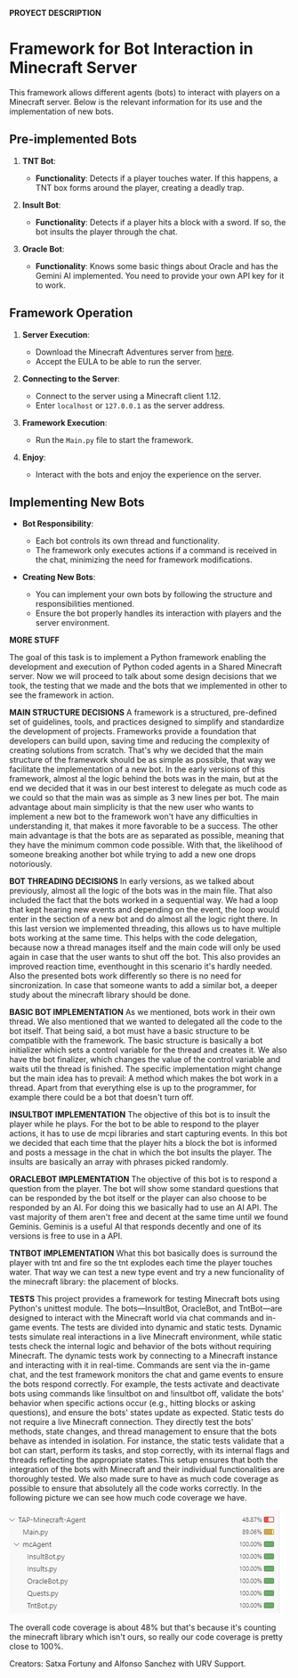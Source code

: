 __PROYECT DESCRIPTION__
# Framework for Bot Interaction in Minecraft Server

This framework allows different agents (bots) to interact with players on a Minecraft server. Below is the relevant information for its use and the implementation of new bots.

## Pre-implemented Bots

1. **TNT Bot**:
   - **Functionality**: Detects if a player touches water. If this happens, a TNT box forms around the player, creating a deadly trap.

2. **Insult Bot**:
   - **Functionality**: Detects if a player hits a block with a sword. If so, the bot insults the player through the chat.

3. **Oracle Bot**:
   - **Functionality**: Knows some basic things about Oracle and has the Gemini AI implemented. You need to provide your own API key for it to work.

## Framework Operation

1. **Server Execution**:
   - Download the Minecraft Adventures server from [here](https://github.com/AdventuresInMinecraft/AdventuresInMinecraft-Linux).
   - Accept the EULA to be able to run the server.

2. **Connecting to the Server**:
   - Connect to the server using a Minecraft client 1.12.
   - Enter `localhost` or `127.0.0.1` as the server address.

3. **Framework Execution**:
   - Run the `Main.py` file to start the framework.

4. **Enjoy**:
   - Interact with the bots and enjoy the experience on the server.

## Implementing New Bots

- **Bot Responsibility**:
  - Each bot controls its own thread and functionality.
  - The framework only executes actions if a command is received in the chat, minimizing the need for framework modifications.

- **Creating New Bots**:
  - You can implement your own bots by following the structure and responsibilities mentioned.
  - Ensure the bot properly handles its interaction with players and the server environment.

__MORE STUFF__

The goal of this task is to implement a Python framework enabling the development and execution of Python coded agents in a Shared Minecraft server. Now we will proceed to talk about some design decisions that we took, the testing that we made
and the bots that we implemented in other to see the framework in action.

**MAIN STRUCTURE DECISIONS**
A framework is a structured, pre-defined set of guidelines, tools, and practices designed to simplify and standardize the development of projects. Frameworks provide a foundation that developers can build upon, saving time and reducing 
the complexity of creating solutions from scratch. That's why we decided that the main structure of the framework should be as simple as possible, that way we facilitate the implementation of a new bot.
In the early versions of this framework, almost al the logic behind the bots was in the main, but at the end we decided that it was in our best interest to delegate as much code as we could so that the main was as simple as 3 new lines per bot.
The main advantage about main simplicity is that the new user who wants to implement a new bot to the framework won't have any difficulties in understanding it, that makes it more favorable to be a success. The other main advantage is that
the bots are as separated as possible, meaning that they have the minimum common code possible. With that, the likelihood of someone breaking another bot while trying to add a new one drops notoriously.

**BOT THREADING DECISIONS**
In early versions, as we talked about previously, almost all the logic of the bots was in the main file. That also included the fact that the bots worked in a sequential way. We had a loop that kept hearing new events and depending on the event,
the loop would enter in the section of a new bot and do almost all the logic right there. In this last version we implemented threading, this allows us to have multiple bots working at the same time. This helps with the code delegation, because 
now a thread manages itself and the main code will only be used again in case that the user wants to shut off the bot. This also provides an improved reaction time, eventhought in this scenario it's hardly needed. Also the presented bots work
differently so there is no need for sincronization. In case that someone wants to add a similar bot, a deeper study about the minecraft library should be done.

**BASIC BOT IMPLEMENTATION**
As we mentioned, bots work in their own thread. We also mentioned that we wanted to delegated all the code to the bot itself. That being said, a bot must have a basic structure to be compatible with the framework. The basic structure is basically
a bot initializer which sets a control variable for the thread and creates it. We also have the bot finalizer, which changes the value of the control variable and waits util the thread is finished. The specific implementation might change but
the main idea has to prevail: A method which makes the bot work in a thread. Apart from that everything else is up to the programmer, for example there could be a bot that doesn't turn off.

**INSULTBOT IMPLEMENTATION**
The objective of this bot is to insult the player while he plays. For the bot to be able to respond to the player actions, it has to use de mcpi libraries and start capturing events. In this bot we decided that each time that the player hits a
block the bot is informed and posts a message in the chat in which the bot insults the player. The insults are basically an array with phrases picked randomly.

**ORACLEBOT IMPLEMENTATION**
The objective of this bot is to respond a question from the player. The bot will show some standard questions that can be responded by the bot itself or the player can also choose to be responded by an AI. For doing this we basically had to
use an AI API. The vast majority of them aren't free and decent at the same time until we found Geminis. Geminis is a useful AI that responds decently and one of its versions is free to use in a API.

**TNTBOT IMPLEMENTATION**
What this bot basically does is surround the player with tnt and fire so the tnt explodes each time the player touches water. That way we can test a new type event and try a new funcionality of the minecraft library: the placement of blocks.

**TESTS**
This project provides a framework for testing Minecraft bots using Python's unittest module. The bots—InsultBot, OracleBot, and TntBot—are designed to interact with the Minecraft world via chat commands and in-game events.  The tests are divided
into dynamic and static tests. Dynamic tests simulate real interactions in a live Minecraft environment, while static tests check the internal logic and behavior of the bots without requiring Minecraft. The dynamic tests work by connecting to a 
Minecraft instance and interacting with it in real-time. Commands are sent via the in-game chat, and the test framework monitors the chat and game events to ensure the bots respond correctly. 
For example, the tests activate and deactivate bots using commands like !insultbot on and !insultbot off, validate the bots' behavior when specific actions occur (e.g., hitting blocks or asking questions), and ensure the bots' states update as 
expected. Static tests do not require a live Minecraft connection. They directly test the bots' methods, state changes, and thread management to ensure that the bots behave as intended in isolation. For instance, the static tests validate that 
a bot  can start, perform its tasks, and stop correctly, with its internal flags and threads reflecting the appropriate states.This setup ensures that both the integration of the bots with Minecraft and their individual functionalities are 
thoroughly tested. We also made sure to have as much code coverage as possible to ensure that absolutely all the code works correctly. In the following picture we can see how much code coverage we have.

![Code Coverage](CodeCoverage.jpg)

The overall code coverage is about 48% but that's because it's counting the minecraft library which isn't ours, so really our code coverage is pretty close to 100%.

Creators: Satxa Fortuny and Alfonso Sanchez with URV Support. 

